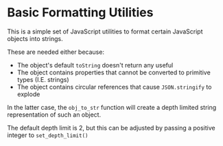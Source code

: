 # Basic Formatting Utilities

This is a simple set of JavaScript utilities to format certain JavaScript objects into strings.

These are needed either because:

* The object's default `toString` doesn't return any useful
* The object contains properties that cannot be converted to primitive types (I.E. strings)
* The object contains circular references that cause `JSON.stringify` to explode

In the latter case, the `obj_to_str` function will create a depth limited string representation of such an object.

The default depth limit is 2, but this can be adjusted by passing a positive integer to `set_depth_limit()`


